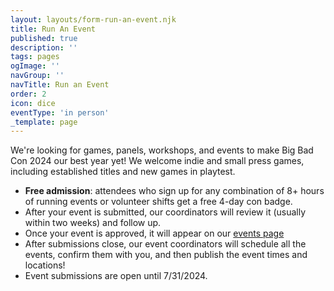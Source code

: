 ```yaml
---
layout: layouts/form-run-an-event.njk
title: Run An Event
published: true
description: ''
tags: pages
ogImage: ''
navGroup: ''
navTitle: Run an Event
order: 2
icon: dice
eventType: 'in person'
_template: page
---
```


<!-- Event submissions have re-opened on a limited basis. We're accepting event that fit without our [schedule](https://docs.google.com/spreadsheets/d/1VmxraTllYScL33AH-5EzrqAkwppS5EPHMDq1oz7BobA/edit#gid=161509786), including RPGs, LARPs, Board/Card Games, and Social Events (our Panel, Podcast/Stream, and Workshop rosters are full). We're accepting 1, 2, and 4 hour events in these time slots:

* Friday 9AM-1PM - 4 slots
* Friday 8PM-Midnight - 10 slots
* Saturday 9AM-1PM - 5 slots
* Saturday 2PM-6PM - 2 slots
* Saturday 8PM-Midnight - 12 slots
* Sunday 9AM-1PM - 6 slots
* Sunday 2PM-6PM  - 2 slots


**Free admission:** attendees who sign up for any combination of 8+ hours of running events, GMing in Games on Demand, or volunteer shifts get a free 4-day badge to attend the con.
-->

<!-- Event submissions are currently closed. Check out all our amazing games, panels, and more [here](https://www.bigbadcon.com/events/)!

If you would like to run games, we still have submissions open for [Games on Demand](https://www.bigbadcon.com/games-on-demand/).

[Scheduled Events FAQ](/scheduled-events-faq/){.icon-calendar-clock}

[Panel and Workshop FAQ](/panel-faq/){.icon-light-bulb}

[Podcast & Streaming FAQ](/podcast-streaming-faq/){.icon-party} -->

We're looking for games, panels, workshops, and events to make Big Bad Con 2024 our best year yet! We welcome indie and small press games, including established titles and new games in playtest.

* **Free admission**: attendees who sign up for any combination of 8+ hours of running events or volunteer shifts get a free 4-day con badge.
* After your event is submitted, our coordinators will review it (usually within two weeks) and follow up.
* Once your event is approved, it will appear on our [events page](/events)
* After submissions close, our event coordinators will schedule all the events, confirm them with you, and then publish the event times and locations!
* Event submissions are open until 7/31/2024.

<!--
We're looking for games, panels, workshops, and events to make Big Bad Con 2022 our best year yet!


Event Submission is open for time slots still free in the calendar (presently all time slots are open but there is limited availability Friday and Saturday afternoons 2pm-6pm )

We're working on building a schedule and once that is complete (latest 8/15 but hopefully sooner) we may re-open submissions if there is room in the schedule. Till then, check out all the amazing [events](https://www.bigbadcon.com/events/) on our roster!

-->
